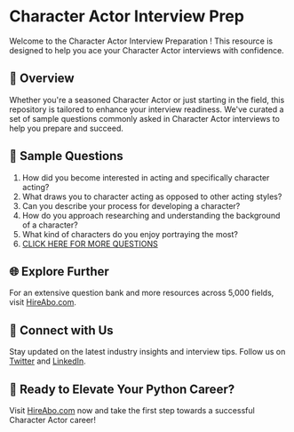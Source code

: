 # Character Actor Interview Prep

Welcome to the Character Actor Interview Preparation ! This resource is designed to help you ace your Character Actor interviews with confidence.

## 🚀 Overview

Whether you're a seasoned Character Actor or just starting in the field, this repository is tailored to enhance your interview readiness. We've curated a set of sample questions commonly asked in Character Actor interviews to help you prepare and succeed.

## 📝 Sample Questions

1. How did you become interested in acting and specifically character acting?
2. What draws you to character acting as opposed to other acting styles?
3. Can you describe your process for developing a character?
4. How do you approach researching and understanding the background of a character?
5. What kind of characters do you enjoy portraying the most?
6. [CLICK HERE FOR MORE QUESTIONS](https://hireabo.com/job/16_0_5/Character%20Actor)

## 🌐 Explore Further

For an extensive question bank and more resources across 5,000 fields, visit [HireAbo.com](https://www.hireabo.com).

## 📱 Connect with Us

Stay updated on the latest industry insights and interview tips. Follow us on [Twitter](https://twitter.com/hireabo) and [LinkedIn](https://www.linkedin.com/in/hire-abo-3609972a8/).

## 🚀 Ready to Elevate Your Python Career?

Visit [HireAbo.com](https://www.hireabo.com) now and take the first step towards a successful Character Actor career!